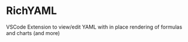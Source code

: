 # RichYAML
VSCode Extension to view/edit YAML with in place rendering of formulas and charts (and more)
